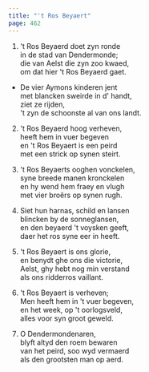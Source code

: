```yaml
---
title: "'t Ros Beyaert"
page: 462
---  
```


1.  't Ros Beyaerd doet zyn ronde  
in de stad van Dendermonde;  
die van Aelst die zyn zoo kwaed,  
om dat hier 't Ros Beyaerd gaet.  


- De vier Aymons kinderen jent  
met blancken sweirde in d' handt,  
ziet ze rijden,  
't zyn de schoonste al van ons landt.  


2. 't Ros Beyaerd hoog verheven,  
heeft hem in vuer begeven  
en 't Ros Beyaert is een peird  
met een strick op synen steirt.  


3. 't Ros Beyaerts ooghen vonckelen,  
syne breede manen kronckelen  
en hy wend hem fraey en vlugh  
met vier broêrs op synen rugh.  


4. Siet hun harnas, schild en lansen  
blincken by de sonneglansen,  
en den beyaerd 't voysken geeft,  
daer het ros syne eer in heeft.  


5. 't Ros Beyaert is ons glorie,  
en benydt ghe ons die victorie,  
Aelst, ghy hebt nog min verstand  
als ons ridderros vaillant.  


6. 't Ros Beyaert is verheven;  
Men heeft hem in 't vuer begeven,  
en het week, op 't oorlogsveld,  
alles voor syn groot geweld.  


7. O Dendermondenaren,  
blyft altyd den roem bewaren  
van het peird, soo wyd vermaerd  
als den grootsten man op aerd.  